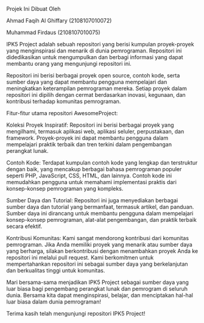 Projek Ini Dibuat Oleh

Ahmad Faqih Al Ghiffary (2108107010072)

Muhammad Firdaus (2108107010075)

IPK5 Project adalah sebuah repositori yang berisi kumpulan proyek-proyek yang menginspirasi dan menarik di dunia pemrograman. 
Repositori ini didedikasikan untuk mengumpulkan dan berbagi informasi yang dapat membantu orang yang mengunjungi repositori ini.

Repositori ini berisi berbagai proyek open source, contoh kode, serta sumber daya yang dapat membantu pengguna mempelajari dan meningkatkan keterampilan pemrograman mereka. 
Setiap proyek dalam repositori ini dipilih dengan cermat berdasarkan inovasi, kegunaan, dan kontribusi terhadap komunitas pemrograman.

Fitur-fitur utama repositori AwesomeProject:

Koleksi Proyek Inspiratif: Repositori ini berisi berbagai proyek yang mengilhami, termasuk aplikasi web, aplikasi seluler, perpustakaan, dan framework. 
Proyek-proyek ini dapat membantu pengguna dalam mempelajari praktik terbaik dan tren terkini dalam pengembangan perangkat lunak.

Contoh Kode: 
Terdapat kumpulan contoh kode yang lengkap dan terstruktur dengan baik, yang mencakup berbagai bahasa pemrograman populer seperti PHP, JavaScript, CSS, HTML, dan lainnya. 
Contoh kode ini memudahkan pengguna untuk memahami implementasi praktis dari konsep-konsep pemrograman yang kompleks.

Sumber Daya dan Tutorial: 
Repositori ini juga menyediakan berbagai sumber daya dan tutorial yang bermanfaat, termasuk artikel, dan panduan. 
Sumber daya ini dirancang untuk membantu pengguna dalam mempelajari konsep-konsep pemrograman, alat-alat pengembangan, dan praktik terbaik secara efektif.

Kontribusi Komunitas: 
Kami sangat mendorong kontribusi dari komunitas pemrograman. 
Jika Anda memiliki proyek yang menarik atau sumber daya yang berharga, silakan berkontribusi dengan menambahkan proyek Anda ke repositori ini melalui pull request. 
Kami berkomitmen untuk mempertahankan repositori ini sebagai sumber daya yang berkelanjutan dan berkualitas tinggi untuk komunitas.

Mari bersama-sama menjadikan IPK5 Project sebagai sumber daya yang luar biasa bagi pengembang perangkat lunak dan pemrogram di seluruh dunia. 
Bersama kita dapat menginspirasi, belajar, dan menciptakan hal-hal luar biasa dalam dunia pemrograman!

Terima kasih telah mengunjungi repositori IPK5 Project!
